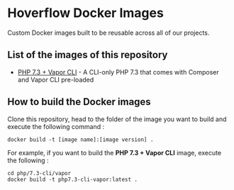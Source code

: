 # Hoverflow Docker Images

Custom Docker images built to be reusable across all of our projects.

## List of the images of this repository

- [PHP 7.3 + Vapor CLI](/php/7.3-cli/vapor) - A CLI-only PHP 7.3 that comes with Composer and Vapor CLI pre-loaded

## How to build the Docker images

Clone this repository, head to the folder of the image you want to build and execute the following command :

`docker build -t [image name]:[image version] .`

For example, if you want to build the **PHP 7.3 + Vapor CLI** image, execute the following :


`cd php/7.3-cli/vapor`  
`docker build -t php7.3-cli-vapor:latest .`
